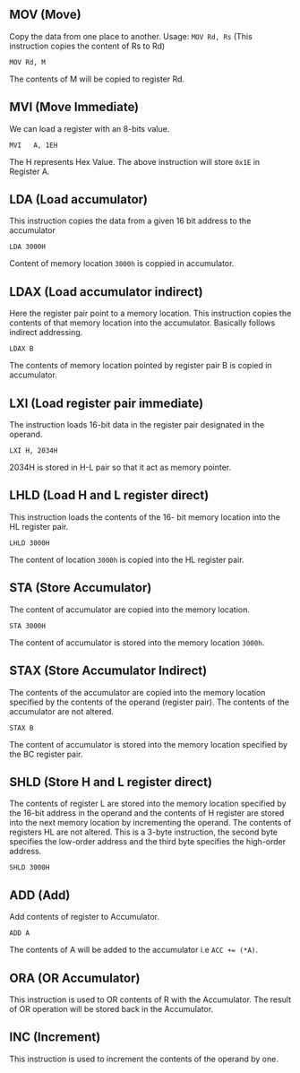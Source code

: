 ## **MOV (Move)**
Copy the data from one place to another.
Usage:  `MOV Rd, Rs` (This instruction copies the content of Rs to Rd)

```
MOV Rd, M
```

The contents of M will be copied to register Rd.

## **MVI (Move Immediate)**
We can load a register with an 8-bits value.

```
MVI   A, 1EH
```
The H represents Hex Value. The above instruction will store `0x1E` in Register A.

## **LDA (Load accumulator)**
This instruction copies the data from a given 16 bit address to the accumulator

```
LDA 3000H
```
Content of memory location `3000h` is coppied in accumulator.

## **LDAX (Load accumulator indirect)**
Here the register pair point to a memory location. This instruction copies the contents of that memory location into the accumulator. Basically follows indirect addressing.

```
LDAX B
```
The contents of memory location pointed by register pair B is copied in accumulator.

## **LXI (Load register pair immediate)**
The instruction loads 16-bit data in the register pair designated in the operand.

```
LXI H, 2034H
```
2034H is stored in H-L pair so that it act as memory pointer.

## **LHLD (Load H and L register direct)**
This instruction loads the contents of the 16- bit memory location into the HL register pair.

```
LHLD 3000H
```
The content of location `3000h` is copied into the HL register pair.

## **STA (Store Accumulator)**
The content of accumulator are copied into the memory location.

```
STA 3000H
```
The content of accumulator is stored into the memory location `3000h`.

## **STAX (Store Accumulator Indirect)**
The contents of the accumulator are copied into the memory location specified by the contents of the operand (register pair). The contents of the accumulator are not altered.

```
STAX B
```
The content of accumulator is stored into the memory location specified by the BC register pair.

## **SHLD (Store H and L register direct)**
The contents of register L are stored into the memory location specified by the 16-bit address in the operand and the contents of H register are stored into the next memory location by incrementing the operand. The contents of registers HL are not altered. This is a 3-byte instruction, the second byte specifies the low-order address and the third byte specifies the high-order address.

```
SHLD 3000H
```

## **ADD (Add)**
Add contents of register to Accumulator.

```
ADD A
```

The contents of A will be added to the accumulator i.e `ACC += (*A)`.

## **ORA (OR Accumulator)**
This instruction is used to OR contents of R with the Accumulator. The result of OR operation will be stored back in the Accumulator.

## **INC (Increment)**
This instruction is used to increment the contents of the operand by one.

##
